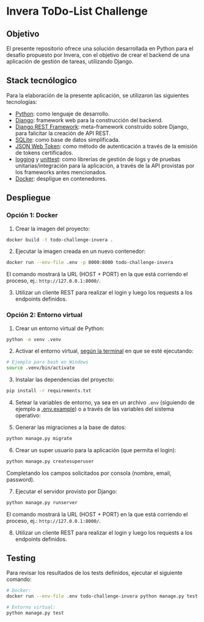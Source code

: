 # Invera ToDo-List Challenge

## Objetivo

El presente repositorio ofrece una solución desarrollada en Python para el desafío propuesto por Invera, con el objetivo
de crear el backend de una aplicación de gestión de tareas, utilizando Django.

## Stack tecnólogico

Para la elaboración de la presente aplicación, se utilizaron las siguientes tecnologías:

- [Python](https://www.python.org/): como lenguaje de desarrollo.
- [Django](https://www.djangoproject.com/): framework web para la construcción del backend.
- [Django REST Framework](https://www.django-rest-framework.org/): meta-framework construído sobre Django, para falicitar la creación de API REST.
- [SQLite](https://www.sqlite.org/): como base de datos simplificada.
- [JSON Web Token](https://jwt.io/): como método de autenticación a través de la emisión de tokens certificados.
- [logging](https://docs.python.org/3/library/logging.html) y [unittest](https://docs.python.org/3/library/unittest.html): como librerías de gestión de logs y de pruebas unitarias/integración para la aplicación, a través de la API provistas por los frameworks antes mencionados.
- [Docker](https://www.docker.com/): despligue en contenedores.

## Despliegue

### Opción 1: Docker

1. Crear la imagen del proyecto:
```bash
docker build -t todo-challenge-invera .
``` 

2. Ejecutar la imagen creada en un nuevo contenedor:
```bash
docker run --env-file .env -p 8000:8000 todo-challenge-invera
``` 

El comando mostrará la URL (HOST + PORT) en la que está corriendo el proceso, ej.: `http://127.0.0.1:8000/`.

3. Utilizar un cliente REST para realizar el login y luego los requests a los endpoints definidos.

### Opción 2: Entorno virtual

1. Crear un entorno virtual de Python:

```bash
python -m venv .venv
```

2. Activar el entorno virtual, [según la terminal](https://docs.python.org/es/3/library/venv.html#how-venvs-work) en que se esté ejecutando:

```bash
# Ejemplo para bash en Windows
source .venv/bin/activate
```

3. Instalar las dependencias del proyecto:

```bash
pip install -r requirements.txt
```

4. Setear la variables de entorno, ya sea en un archivo `.env` (siguiendo de ejemplo a [.env.example](./.env.example)) o a través de las variables del sistema operativo:

5. Generar las migraciones a la base de datos:

```bash
python manage.py migrate
```

6. Crear un super usuario para la aplicación (que permita el login):

```bash
python manage.py createsuperuser
```

Completando los campos solicitados por consola (nombre, email, password).

7. Ejecutar el servidor provisto por Django:

```bash
python manage.py runserver
```

El comando mostrará la URL (HOST + PORT) en la que está corriendo el proceso, ej.: `http://127.0.0.1:8000/`.

8. Utilizar un cliente REST para realizar el login y luego los requests a los endpoints definidos.

## Testing

Para revisar los resultados de los tests definidos, ejecutar el siguiente comando:

```bash
# Docker:
docker run --env-file .env todo-challenge-invera python manage.py test

# Entorno virtual:
python manage.py test
```
